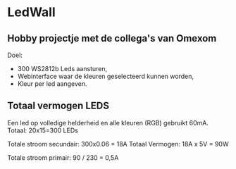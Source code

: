 # LedWall
## Hobby projectje met de collega's van Omexom
Doel:
* 300 WS2812b Leds aansturen,
* Webinterface waar de kleuren geselecteerd kunnen worden,
* Kleur per led aangeven.

## Totaal vermogen LEDS
Een led op volledige helderheid en alle kleuren (RGB) gebruikt 60mA.
Totaal: 20x15=300 LEDs

Totale stroom secundair: 300x0.06 = 18A
Totaal Vermogen: 18A x 5V = 90W

Totale stroom primair: 90 / 230 = 0,5A
